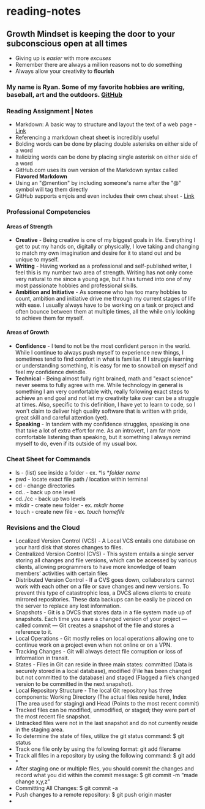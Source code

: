 # reading-notes

## Growth Mindset is keeping the door to your subconscious open at all times
- Giving up is *easier* with more *excuses*
- Remember there are always a million reasons not to do something
- Always allow your creativity to **flourish**

### My name is Ryan. Some of my favorite hobbies are writing, baseball, art and the outdoors. [GitHub](https://github.com/Rtipper)

### Reading Assignment | Notes
* Markdown: A basic way to structure and layout the text of a web page - [Link](https://guides.github.com/features/mastering-markdown/)
* Referencing a markdown cheat sheet is incredibly useful
* Bolding words can be done by placing double asterisks on either side of a word
* Italicizing words can be done by placing single asterisk on either side of a word
* GitHub.com uses its own version of the Markdown syntax called **Flavored Markdown**
* Using an "@mention" by including someone's name after the "@" symbol will tag them directly
* GitHub supports emjois and even includes their own cheat sheet - [Link](https://github.com/ikatyang/emoji-cheat-sheet/blob/master/README.md)

### Professional Competencies
#### Areas of Strength
- **Creative** - Being creative is one of my biggest goals in life. Everything I get to put my hands on, digitally or physically, I love taking and changing to match my own imagination and desire for it to stand out and be unique to myself.
- **Writing** - Having worked as a professional and self-published writer, I feel this is my number two area of strength. Writing has not only come very natural to me since a young age, but it has turned into one of my most passionate hobbies and professional skills.
- **Ambition and Initiative** - As someone who has too many hobbies to count, ambition and initiative drive me through my current stages of life with ease. I usually always have to be working on a task or project and often bounce between them at multiple times, all the while only looking to achieve them for myself.
#### Areas of Growth
- **Confidence** - I tend to not be the most confident person in the world. While I continue to always push myself to experience new things, I sometimes tend to find comfort in what is familiar. If I struggle learning or understanding something, it is easy for me to snowball on myself and feel my confidence dwindle.
- **Technical** - Being almost fully right brained, math and "exact science" never seems to fully agree with me. While technology in general is something I am very comfortable with, really following exact steps to achieve an end goal and not let my creativity take over can be a struggle at times. Also, specific to this definition, I have yet to learn to code, so I won't claim to deliver high quality software that is written with pride, great skill and careful attention (yet).
- **Speaking** - In tandem with my confidence struggles, speaking is one that take a lot of extra effort for me. As an introvert, I am far more comfortable listening than speaking, but it something I always remind myself to do, even if its outside of my usual box.

### Cheat Sheet for Commands
- ls - (list) see inside a folder - ex. *ls **folder name*
- pwd - locate exact file path / location within terminal
- cd - change directories
- cd.. - back up one level
- cd../cc - back up two levels
- mkdir - create new folder - ex. *mkdir home*
- touch - create new file - ex. *touch homefile*

### Revisions and the Cloud
- Localized Version Control (VCS) - A Local VCS entails one database on your hard disk that stores changes to files.
- Centralized Version Control (CVS) - This system entails a single server storing all changes and file versions, which can be accessed by various clients, allowing programmers to have more knowledge of team members’ activities with certain files
- Distributed Version Control - If a CVS goes down, collaborators cannot work with each other on a file or save changes and new versions. To prevent this type of catastrophic loss, a DVCS allows clients to create mirrored repositories. These data backups can be easily be placed on the server to replace any lost information.
- Snapshots - Git is a DVCS that stores data in a file system made up of snapshots. Each time you save a changed version of your project — called commit — Git creates a snapshot of the file and stores a reference to it.
- Local Operations - Git mostly relies on local operations allowing one to continue work on a project even when not online or on a VPN.
- Tracking Changes - Git will always detect file corruption or loss of information in transit.
- States - Files in Git can reside in three main states: committed (Data is securely stored in a local database), modified (File has been changed but not committed to the database) and staged (Flagged a file’s changed version to be committed in the next snapshot).
- Local Repository Structure - The local Git repository has three components: Working Directory (The actual files reside here), Index (The area used for staging) and Head (Points to the most recent commit)
- Tracked files can be modified, unmodified, or staged; they were part of the most recent file snapshot.
- Untracked files were not in the last snapshot and do not currently reside in the staging area.
- To determine the state of files, utilize the git status command: $ git status
- Track one file only by using the following format: git add filename
- Track all files in a repository by using the following command: $ git add *
- After staging one or multiple files, you should commit the changes and record what you did within the commit message: $ git commit -m “made change x,y,z”
- Committing All Changes: $ git commit -a
- Push changes to a remote repository: $ git push origin master
- 


